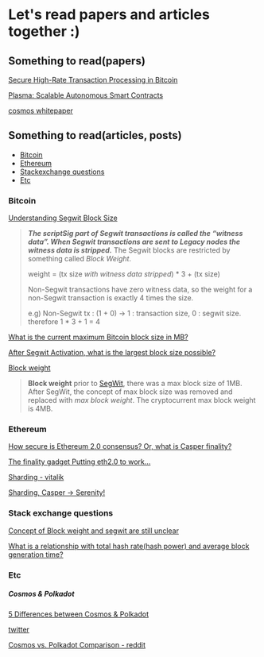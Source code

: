 # Let's read papers and articles together :)

## Something to read(papers)

[Secure High-Rate Transaction Processing in Bitcoin](https://fc15.ifca.ai/preproceedings/paper_30.pdf)

[Plasma:  Scalable Autonomous Smart Contracts](https://plasma.io/plasma.pdf)

[cosmos whitepaper](https://cosmos.network/cosmos-whitepaper.pdf)



## Something to read(articles, posts)

- [Bitcoin](###bitcoin)
- [Ethereum](###ethereum)
- [Stackexchange questions](###stack-exchange-questions)
- [Etc](###etc)

### Bitcoin

[Understanding Segwit Block Size](https://medium.com/@jimmysong/understanding-segwit-block-size-fd901b87c9d4)

> ***The scriptSig part of Segwit transactions is called the “witness data”. When Segwit transactions are sent to Legacy nodes the witness data is stripped.*** The Segwit blocks are restricted by something called *Block Weight*. 
>
> weight = (tx size *with witness data stripped*) * 3 + (tx size)
>
> Non-Segwit transactions have zero witness data, so the weight for a non-Segwit transaction is exactly 4 times the size.
>
> e.g) Non-Segwit tx : (1 + 0) -> 1 : transaction size, 0 : segwit size. therefore 1 * 3 + 1 = 4

[What is the current maximum Bitcoin block size in MB?](https://bitcoin.stackexchange.com/questions/69468/what-is-the-current-maximum-bitcoin-block-size-in-mb)

[After Segwit Activation, what is the largest block size possible?](https://bitcoin.stackexchange.com/questions/54948/after-segwit-activation-what-is-the-largest-block-size-possible)

[Block weight](https://en.bitcoinwiki.org/wiki/Block_weight)

> **Block weight** prior to [SegWit](https://en.bitcoinwiki.org/wiki/SegWit), there was a max block size of 1MB. After SegWit, the concept of max block size was removed and replaced with *max block weight*. The cryptocurrent max block weight is 4MB.

### Ethereum

[How secure is Ethereum 2.0 consensus? Or, what is Casper finality?](https://medium.com/@ralexstokes/how-secure-is-ethereum-2-0-consensus-41523a59f270)

[The finality gadget Putting eth2.0 to work…](https://medium.com/@ralexstokes/the-finality-gadget-2bf608529e50)

[Sharding - vitalik](https://vitalik.ca/files/Ithaca201807_Sharding.pdf)

[Sharding, Casper → Serenity!](https://medium.com/onther-tech/sharding-casper-serenity-e25dec162845)

### Stack exchange questions

[Concept of Block weight and segwit are still unclear](https://bitcoin.stackexchange.com/questions/87970/concept-of-block-weight-and-segwit-are-still-unclear)

[What is a relationship with total hash rate(hash power) and average block generation time?](https://bitcoin.stackexchange.com/questions/87971/what-is-a-relationship-with-total-hash-ratehash-power-and-average-block-genera)

### Etc

##### Cosmos & Polkadot

[5 Differences between Cosmos & Polkadot](https://medium.com/@juliankoh/5-differences-between-cosmos-polkadot-67f09535594b)

[twitter](https://twitter.com/web3jp/status/1113440485698179072?s=19)

[Cosmos vs. Polkadot Comparison - reddit](https://www.reddit.com/r/dot/comments/b8tw3g/cosmos_vs_polkadot_comparison/?utm_source=share&utm_medium=ios_app)
